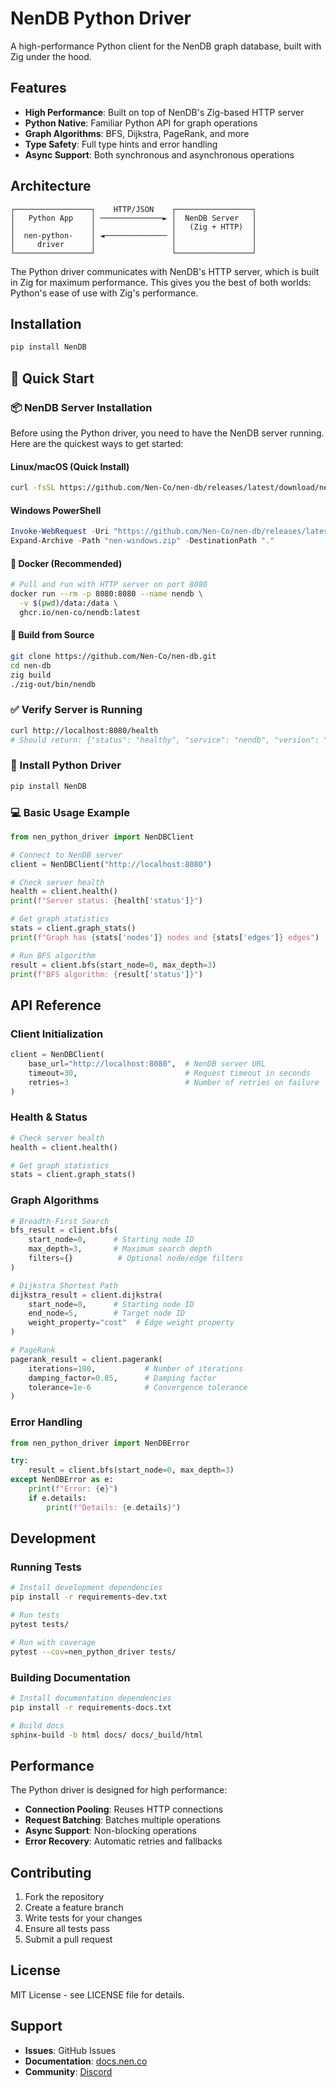 # NenDB Python Driver

A high-performance Python client for the NenDB graph database, built with Zig under the hood.

## Features

- **High Performance**: Built on top of NenDB's Zig-based HTTP server
- **Python Native**: Familiar Python API for graph operations
- **Graph Algorithms**: BFS, Dijkstra, PageRank, and more
- **Type Safety**: Full type hints and error handling
- **Async Support**: Both synchronous and asynchronous operations

## Architecture

```
┌─────────────────┐    HTTP/JSON    ┌─────────────────┐
│   Python App    │ ──────────────► │  NenDB Server   │
│                 │                 │   (Zig + HTTP)  │
│  nen-python-    │ ◄────────────── │                 │
│     driver      │                 │                 │
└─────────────────┘                 └─────────────────┘
```

The Python driver communicates with NenDB's HTTP server, which is built in Zig for maximum performance. This gives you the best of both worlds: Python's ease of use with Zig's performance.

## Installation

```bash
pip install NenDB
```

## 🚀 Quick Start

### 📦 NenDB Server Installation

Before using the Python driver, you need to have the NenDB server running. Here are the quickest ways to get started:

#### Linux/macOS (Quick Install)
```bash
curl -fsSL https://github.com/Nen-Co/nen-db/releases/latest/download/nen-linux-x86_64.tar.gz | tar -xz
```

#### Windows PowerShell
```powershell
Invoke-WebRequest -Uri "https://github.com/Nen-Co/nen-db/releases/latest/download/nen-windows-x86_64.zip" -OutFile "nen-windows.zip"
Expand-Archive -Path "nen-windows.zip" -DestinationPath "."
```

#### 🐳 Docker (Recommended)
```bash
# Pull and run with HTTP server on port 8080
docker run --rm -p 8080:8080 --name nendb \
  -v $(pwd)/data:/data \
  ghcr.io/nen-co/nendb:latest
```

#### 🧪 Build from Source
```bash
git clone https://github.com/Nen-Co/nen-db.git
cd nen-db
zig build
./zig-out/bin/nendb
```

### ✅ Verify Server is Running
```bash
curl http://localhost:8080/health
# Should return: {"status": "healthy", "service": "nendb", "version": "0.0.1"}
```

### 🚀 Install Python Driver
```bash
pip install NenDB
```

### 💻 Basic Usage Example
```python
from nen_python_driver import NenDBClient

# Connect to NenDB server
client = NenDBClient("http://localhost:8080")

# Check server health
health = client.health()
print(f"Server status: {health['status']}")

# Get graph statistics
stats = client.graph_stats()
print(f"Graph has {stats['nodes']} nodes and {stats['edges']} edges")

# Run BFS algorithm
result = client.bfs(start_node=0, max_depth=3)
print(f"BFS algorithm: {result['status']}")
```

## API Reference

### Client Initialization

```python
client = NenDBClient(
    base_url="http://localhost:8080",  # NenDB server URL
    timeout=30,                        # Request timeout in seconds
    retries=3                          # Number of retries on failure
)
```

### Health & Status

```python
# Check server health
health = client.health()

# Get graph statistics
stats = client.graph_stats()
```

### Graph Algorithms

```python
# Breadth-First Search
bfs_result = client.bfs(
    start_node=0,      # Starting node ID
    max_depth=3,       # Maximum search depth
    filters={}          # Optional node/edge filters
)

# Dijkstra Shortest Path
dijkstra_result = client.dijkstra(
    start_node=0,      # Starting node ID
    end_node=5,        # Target node ID
    weight_property="cost"  # Edge weight property
)

# PageRank
pagerank_result = client.pagerank(
    iterations=100,           # Number of iterations
    damping_factor=0.85,      # Damping factor
    tolerance=1e-6            # Convergence tolerance
)
```

### Error Handling

```python
from nen_python_driver import NenDBError

try:
    result = client.bfs(start_node=0, max_depth=3)
except NenDBError as e:
    print(f"Error: {e}")
    if e.details:
        print(f"Details: {e.details}")
```

## Development

### Running Tests

```bash
# Install development dependencies
pip install -r requirements-dev.txt

# Run tests
pytest tests/

# Run with coverage
pytest --cov=nen_python_driver tests/
```

### Building Documentation

```bash
# Install documentation dependencies
pip install -r requirements-docs.txt

# Build docs
sphinx-build -b html docs/ docs/_build/html
```

## Performance

The Python driver is designed for high performance:

- **Connection Pooling**: Reuses HTTP connections
- **Request Batching**: Batches multiple operations
- **Async Support**: Non-blocking operations
- **Error Recovery**: Automatic retries and fallbacks

## Contributing

1. Fork the repository
2. Create a feature branch
3. Write tests for your changes
4. Ensure all tests pass
5. Submit a pull request

## License

MIT License - see LICENSE file for details.

## Support

- **Issues**: GitHub Issues
- **Documentation**: [docs.nen.co](https://docs.nen.co)
- **Community**: [Discord](https://discord.gg/nen)
